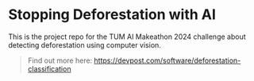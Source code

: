 # Stopping Deforestation with AI

This is the project repo for the TUM AI Makeathon 2024 challenge about detecting deforestation using computer vision.

> Find out more here: https://devpost.com/software/deforestation-classification